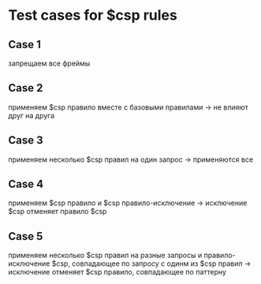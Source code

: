 # Test cases for $csp rules

## Case 1
запрещаем все фреймы

## Case 2
применяем $csp правило вместе с базовыми правилами -> не влияют друг на друга

## Case 3
применяем несколько $csp правил на один запрос -> применяются все

## Case 4
применяем $csp правило и $csp правило-исключение -> исключение $csp отменяет правило $csp

## Case 5
применяем несколько $csp правил на разные запросы и правило-исключение $csp, совпадающее по запросу с одинм из $csp правил -> исключение отменяет $csp правило, совпадающее по паттерну